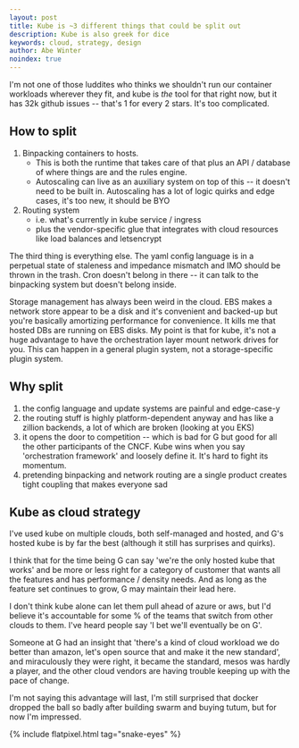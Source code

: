 ```yaml
---
layout: post
title: Kube is ~3 different things that could be split out
description: Kube is also greek for dice
keywords: cloud, strategy, design
author: Abe Winter
noindex: true
---
```


I'm not one of those luddites who thinks we shouldn't run our container workloads wherever they fit, and kube is *the* tool for that right now, but it has 32k github issues -- that's 1 for every 2 stars. It's too complicated.

## How to split

1. Binpacking containers to hosts.
	- This is both the runtime that takes care of that plus an API / database of where things are and the rules engine.
	- Autoscaling can live as an auxiliary system on top of this -- it doesn't need to be built in. Autoscaling has a lot of logic quirks and edge cases, it's too new, it should be BYO
1. Routing system
	- i.e. what's currently in kube service / ingress
	- plus the vendor-specific glue that integrates with cloud resources like load balances and letsencrypt

The third thing is everything else. The yaml config language is in a perpetual state of staleness and impedance mismatch and IMO should be thrown in the trash. Cron doesn't belong in there -- it can talk to the binpacking system but doesn't belong inside.

Storage management has always been weird in the cloud. EBS makes a network store appear to be a disk and it's convenient and backed-up but you're basically amortizing performance for convenience. It kills me that hosted DBs are running on EBS disks. My point is that for kube, it's not a huge advantage to have the orchestration layer mount network drives for you. This can happen in a general plugin system, not a storage-specific plugin system.

## Why split

1. the config language and update systems are painful and edge-case-y
1. the routing stuff is highly platform-dependent anyway and has like a zillion backends, a lot of which are broken (looking at you EKS)
1. it opens the door to competition -- which is bad for G but good for all the other participants of the CNCF. Kube wins when you say 'orchestration framework' and loosely define it. It's hard to fight its momentum.
1. pretending binpacking and network routing are a single product creates tight coupling that makes everyone sad

## Kube as cloud strategy

I've used kube on multiple clouds, both self-managed and hosted, and G's hosted kube is by far the best (although it still has surprises and quirks).

I think that for the time being G can say 'we're the only hosted kube that works' and be more or less right for a category of customer that wants all the features and has performance / density needs. And as long as the feature set continues to grow, G may maintain their lead here.

I don't think kube alone can let them pull ahead of azure or aws, but I'd believe it's accountable for some % of the teams that switch from other clouds to them. I've heard people say 'I bet we'll eventually be on G'.

Someone at G had an insight that 'there's a kind of cloud workload we do better than amazon, let's open source that and make it the new standard', and miraculously they were right, it became the standard, mesos was hardly a player, and the other cloud vendors are having trouble keeping up with the pace of change.

I'm not saying this advantage will last, I'm still surprised that docker dropped the ball so badly after building swarm and buying tutum, but for now I'm impressed.

{% include flatpixel.html tag="snake-eyes" %}
